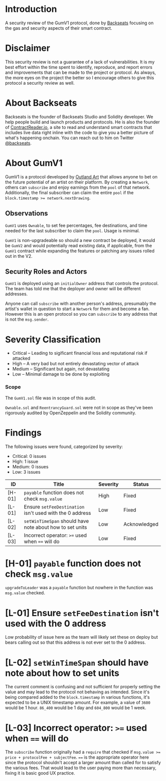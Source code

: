 # Introduction

A security review of the GumV1 protocol, done by [Backseats](https://twitter.com/backseats_eth) focusing on the gas and security aspects of their smart contract.

# Disclaimer

This security review is not a guarantee of a lack of vulnerabilities. It is my best effort within the time spent to identify, reproduce, and report errors and improvements that can be made to the project or protocol. As always, the more eyes on the project the better so I encourage others to give this protocol a security review as well.

# About Backseats

Backseats is the founder of Backseats Studio and Solidity developer. We help people build and launch products and protocols. He is also the founder of [ContractReader.io](https://contractreader.io), a site to read and understand smart contracts that includes live data right inline with the code to give you a better picture of what's happening onchain. You can reach out to him on Twitter [@backseats](https://twitter.com/backseats_eth).

# About GumV1

GumV1 is a protocol developed by [Outland Art](https://outland.art/) that allows anyone to bet on the future potential of an artist on their platform. By creating a `Network`, others can `subscribe` and enjoy earnings from the `pool` of that network. Additionally, the final subscriber can claim the entire `pool` if the `block.timestamp >= network.nextDrawing`.

## Observations

`GumV1` uses `Ownable`, to set fee percentages, fee destinations, and time needed for the last subscriber to claim the `pool`. Usage is minimal.

`GumV1` is non-upgradeable so should a new contract be deployed, it would be `GumV2` and would potentially read existing data, if applicable, from the `GumV1` contract while expanding the features or patching any issues rolled out in the V2.

## Security Roles and Actors

`GumV1` is deployed using an `initialOwner` address that controls the protocol. The team has told me that the deployer and owner will be different addresses.

Anyone can call `subscribe` with another person's address, presumably the artist's wallet in question to start a `Network` for them and become a fan. However this is an open protocol so you can `subscribe` to any address that is not the `msg.sender`.

# Severity Classification

* Critical – Leading to sigificant financial loss and reputational risk if attacked
* High – A very bad but not entirely devastating vector of attack
* Medium – Significant but again, not devastating
* Low – Minimal damage to be done by exploiting

### Scope

The `GumV1.sol` file was in scope of this audit.

`Ownable.sol` and `ReentrancyGuard.sol` were not in scope as they've been rigorously audited by OpenZeppelin and the Solidity community.


# Findings

The following issues were found, categorized by severity:

* Critical: 0 issues
* High: 1 issue
* Medium: 0 issues
* Low: 3 issues


| ID     | Title                                                       | Severity | Status |
| ------ | ----------------------------------------------------------- | -------- | ------ |
| [H-01] | `payable` function does not check `msg.value`               | High     | Fixed  |
| [L-01] | Ensure `setFeeDestination` isn't used with the 0 address    | Low      | Fixed  |
| [L-02] | `setWinTimeSpan` should have note about how to set units    | Low      | Acknowledged |
| [L-03] | Incorrect operator: `>=` used when `==` will do             | Low      | Fixed  |

# [H-01] `payable` function does not check `msg.value`

`upgradeToLeader` was a `payable` function but nowhere in the function was `msg.value` checked.

# [L-01] Ensure `setFeeDestination` isn't used with the 0 address

Low probability of issue here as the team will likely set these on deploy but bears calling out so that this address is not ever set to the 0 address.

# [L-02] `setWinTimeSpan` should have note about how to set units

The current comment is confusing and not sufficient for properly setting the value and may lead to the protocol not behaving as intended. Since it's being compared added to the `block.timestamp` in various functions, it's expected to be a UNIX timestamp amount. For example, a value of `3600` would be 1 hour. `86_400` would be 1 day and `604_800` would be 1 week.

# [L-03] Incorrect operator: `>=` used when `==` will do

The `subscribe` function originally had a `require` that checked if `msg.value >= price + protocolFee + subjectFee`. `==` is the appropriate operator here since the protocol shouldn't accept a larger amount than called for to satisfy the various fees. That would lead to the user paying more than necessary, fixing it is basic good UX practice.
